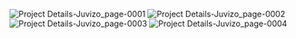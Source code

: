 ![Project Details-Juvizo_page-0001](https://github.com/user-attachments/assets/816c25f8-33c4-41fa-b083-e971b3bf262d)
![Project Details-Juvizo_page-0002](https://github.com/user-attachments/assets/410eadb5-12b1-4a43-849c-568d7692c781)
![Project Details-Juvizo_page-0003](https://github.com/user-attachments/assets/371f35af-b9ea-4adf-baa0-a1e239f69d6c)
![Project Details-Juvizo_page-0004](https://github.com/user-attachments/assets/f093787d-f73b-4d8c-ad2e-ab49de38e4a5)

